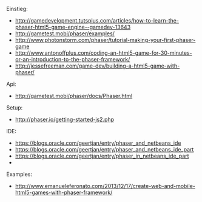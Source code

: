 Einstieg:

* http://gamedevelopment.tutsplus.com/articles/how-to-learn-the-phaser-html5-game-engine--gamedev-13643
* http://gametest.mobi/phaser/examples/ 
* http://www.photonstorm.com/phaser/tutorial-making-your-first-phaser-game
* http://www.antonoffplus.com/coding-an-html5-game-for-30-minutes-or-an-introduction-to-the-phaser-framework/
* http://jessefreeman.com/game-dev/building-a-html5-game-with-phaser/

Api:

* http://gametest.mobi/phaser/docs/Phaser.html

Setup:

* http://phaser.io/getting-started-js2.php

IDE:
* https://blogs.oracle.com/geertjan/entry/phaser_and_netbeans_ide
* https://blogs.oracle.com/geertjan/entry/phaser_and_netbeans_ide_part
* https://blogs.oracle.com/geertjan/entry/phaser_in_netbeans_ide_part
* 
Examples:
* http://www.emanueleferonato.com/2013/12/17/create-web-and-mobile-html5-games-with-phaser-framework/
